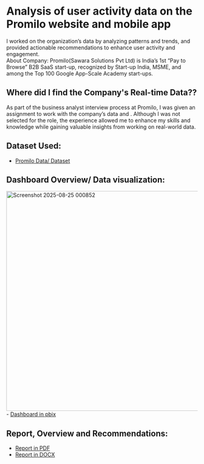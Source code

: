 # Analysis of user activity data on the Promilo website and mobile app
I worked on the organization’s data by analyzing patterns and trends, and provided actionable recommendations to enhance user activity and engagement.     
About Company: Promilo(Sawara Solutions Pvt Ltd) is India’s 1st “Pay to Browse” B2B SaaS start-up, recognized by Start-up India, MSME, and among the Top 100 Google App-Scale Academy start-ups.

## Where did I find the Company's Real-time Data??
As part of the business analyst interview process at Promilo, I was given an assignment to work with the company’s data and . Although I was not selected for the role, the experience allowed me to enhance my skills and knowledge while gaining valuable insights from working on real-world data.

## Dataset Used:
- <a href="https://github.com/SandyBGowda/User-activity-Data-Analysis-of-Promilo-website-and-mobile-app/blob/main/Data%20set%20for%20BA.xlsx">Promilo Data/ Dataset</a>

## Dashboard Overview/ Data visualization:
<img width="1102" height="577" alt="Screenshot 2025-08-25 000852" src="https://github.com/user-attachments/assets/8d1262fc-ab03-405e-961c-54db0ab26f52" />
- <a href="https://github.com/SandyBGowda/User-activity-Data-Analysis-of-Promilo-website-and-mobile-app/blob/main/Promilo%20BA%20Assign.%20By%20P%20B%20SANDEEP.pbix">Dashboard in pbix</a>

## Report, Overview and Recommendations:
- <a href="https://github.com/SandyBGowda/User-activity-Data-Analysis-of-Promilo-website-and-mobile-app/blob/main/Promilo%20BA%20assign%20report%20by%20P%20B%20Sandeep.pdf">Report in PDF</a>
- <a href="https://github.com/SandyBGowda/User-activity-Data-Analysis-of-Promilo-website-and-mobile-app/blob/main/Promilo%20BA%20assign.%20report%20By%20P%20B%20SANDEEP.docx">Report in DOCX</a>




